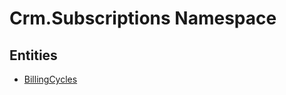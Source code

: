 ﻿---
uid: Crm.Subscriptions
---
# Crm.Subscriptions Namespace

## Entities
- [BillingCycles](Crm.Subscriptions.BillingCycles.md)  

